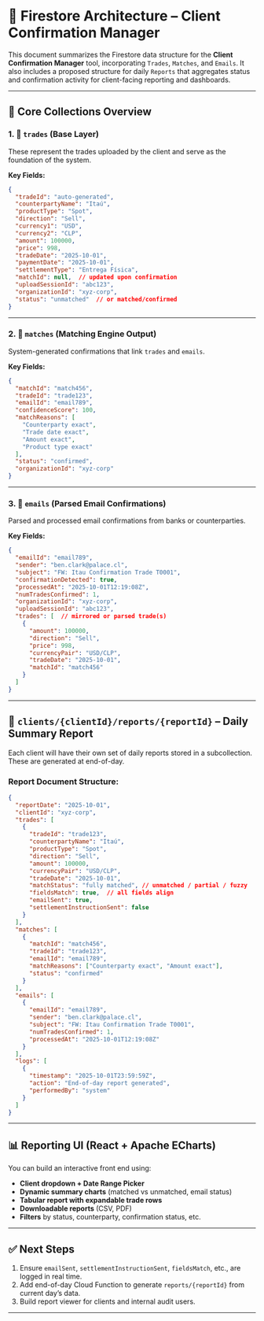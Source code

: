 # 📁 Firestore Architecture – Client Confirmation Manager

This document summarizes the Firestore data structure for the **Client Confirmation Manager** tool, incorporating `Trades`, `Matches`, and `Emails`. It also includes a proposed structure for daily `Reports` that aggregates status and confirmation activity for client-facing reporting and dashboards.

---

## 🔄 Core Collections Overview

### 1. 🧾 `trades` (Base Layer)
These represent the trades uploaded by the client and serve as the foundation of the system.

**Key Fields:**
```json
{
  "tradeId": "auto-generated",
  "counterpartyName": "Itaú",
  "productType": "Spot",
  "direction": "Sell",
  "currency1": "USD",
  "currency2": "CLP",
  "amount": 100000,
  "price": 998,
  "tradeDate": "2025-10-01",
  "paymentDate": "2025-10-01",
  "settlementType": "Entrega Física",
  "matchId": null,  // updated upon confirmation
  "uploadSessionId": "abc123",
  "organizationId": "xyz-corp",
  "status": "unmatched"  // or matched/confirmed
}
```

---

### 2. 🔗 `matches` (Matching Engine Output)
System-generated confirmations that link `trades` and `emails`.

**Key Fields:**
```json
{
  "matchId": "match456",
  "tradeId": "trade123",
  "emailId": "email789",
  "confidenceScore": 100,
  "matchReasons": [
    "Counterparty exact",
    "Trade date exact",
    "Amount exact",
    "Product type exact"
  ],
  "status": "confirmed",
  "organizationId": "xyz-corp"
}
```

---

### 3. 📧 `emails` (Parsed Email Confirmations)
Parsed and processed email confirmations from banks or counterparties.

**Key Fields:**
```json
{
  "emailId": "email789",
  "sender": "ben.clark@palace.cl",
  "subject": "FW: Itau Confirmation Trade T0001",
  "confirmationDetected": true,
  "processedAt": "2025-10-01T12:19:08Z",
  "numTradesConfirmed": 1,
  "organizationId": "xyz-corp",
  "uploadSessionId": "abc123",
  "trades": [  // mirrored or parsed trade(s)
    {
      "amount": 100000,
      "direction": "Sell",
      "price": 998,
      "currencyPair": "USD/CLP",
      "tradeDate": "2025-10-01",
      "matchId": "match456"
    }
  ]
}
```

---

## 📅 `clients/{clientId}/reports/{reportId}` – Daily Summary Report
Each client will have their own set of daily reports stored in a subcollection. These are generated at end-of-day.

### Report Document Structure:
```json
{
  "reportDate": "2025-10-01",
  "clientId": "xyz-corp",
  "trades": [
    {
      "tradeId": "trade123",
      "counterpartyName": "Itaú",
      "productType": "Spot",
      "direction": "Sell",
      "amount": 100000,
      "currencyPair": "USD/CLP",
      "tradeDate": "2025-10-01",
      "matchStatus": "fully matched", // unmatched / partial / fuzzy
      "fieldsMatch": true,  // all fields align
      "emailSent": true,
      "settlementInstructionSent": false
    }
  ],
  "matches": [
    {
      "matchId": "match456",
      "tradeId": "trade123",
      "emailId": "email789",
      "matchReasons": ["Counterparty exact", "Amount exact"],
      "status": "confirmed"
    }
  ],
  "emails": [
    {
      "emailId": "email789",
      "sender": "ben.clark@palace.cl",
      "subject": "FW: Itau Confirmation Trade T0001",
      "numTradesConfirmed": 1,
      "processedAt": "2025-10-01T12:19:08Z"
    }
  ],
  "logs": [
    {
      "timestamp": "2025-10-01T23:59:59Z",
      "action": "End-of-day report generated",
      "performedBy": "system"
    }
  ]
}
```

---

## 📊 Reporting UI (React + Apache ECharts)

You can build an interactive front end using:
- **Client dropdown + Date Range Picker**
- **Dynamic summary charts** (matched vs unmatched, email status)
- **Tabular report with expandable trade rows**
- **Downloadable reports** (CSV, PDF)
- **Filters** by status, counterparty, confirmation status, etc.

---

## ✅ Next Steps
1. Ensure `emailSent`, `settlementInstructionSent`, `fieldsMatch`, etc., are logged in real time.
2. Add end-of-day Cloud Function to generate `reports/{reportId}` from current day’s data.
3. Build report viewer for clients and internal audit users.

---


